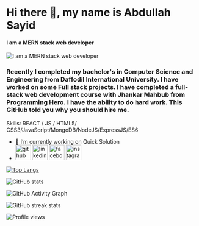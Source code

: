 
<!--
**Sayid1218/Sayid1218** is a ✨ _special_ ✨ repository because its `README.md` (this file) appears on your GitHub profile.

Here are some ideas to get you started:

- 🔭 I’m currently working on ...
- 🌱 I’m currently learning ...
- 👯 I’m looking to collaborate on ...
- 🤔 I’m looking for help with ...
- 💬 Ask me about ...
- 📫 How to reach me: ...
- 😄 Pronouns: ...
- ⚡ Fun fact: ...
-->
# Hi there 👋, my name is Abdullah Sayid
#### I am a MERN stack web developer 
![I am a MERN stack web developer ](https://i.ibb.co/9cMk5fR/e5f1e14c-7a35-4252-86b4-5c6b6d1a22d5.png)

### Recently I completed my bachelor's in Computer Science and Engineering from Daffodil International University. I have worked on some Full stack projects. I have completed a full-stack web development course with Jhankar Mahbub from Programming Hero. I have the ability to do hard work. This GitHub told you why you should hire me.

Skills:  REACT / JS / HTML5/ CSS3/JavaScript/MongoDB/NodeJS/ExpressJS/ES6

- 🔭 I’m currently working on Quick Solution 
- [<img src='https://cdn.jsdelivr.net/npm/simple-icons@3.0.1/icons/github.svg' alt='github' height='40'>](https://github.com/Sayid1218)  [<img src='https://cdn.jsdelivr.net/npm/simple-icons@3.0.1/icons/linkedin.svg' alt='linkedin' height='40'>](https://www.linkedin.com/in/abdullah-mohammad-sayid-247716204/)  [<img src='https://cdn.jsdelivr.net/npm/simple-icons@3.0.1/icons/facebook.svg' alt='facebook' height='40'>](https://www.facebook.com/Abdullah.Sayid.1218)  [<img src='https://cdn.jsdelivr.net/npm/simple-icons@3.0.1/icons/instagram.svg' alt='instagram' height='40'>](https://www.instagram.com/Abdullah.Sayid.1218/)  

[![Top Langs](https://github-readme-stats.vercel.app/api/top-langs/?username=Sayid1218)](https://github.com/anuraghazra/github-readme-stats)

![GitHub stats](https://github-readme-stats.vercel.app/api?username=Sayid1218&show_icons=true&count_private=true)  

![GitHub Activity Graph](https://activity-graph.herokuapp.com/graph?username=Sayid1218)  

![GitHub streak stats](https://streak-stats.demolab.com/?user=Sayid1218)  

![Profile views](https://gpvc.arturio.dev/Sayid1218)  






